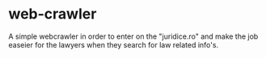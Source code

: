 # web-crawler
A simple webcrawler in order to enter on the "juridice.ro" and make the job easeier for the lawyers when they search for law related info's.
